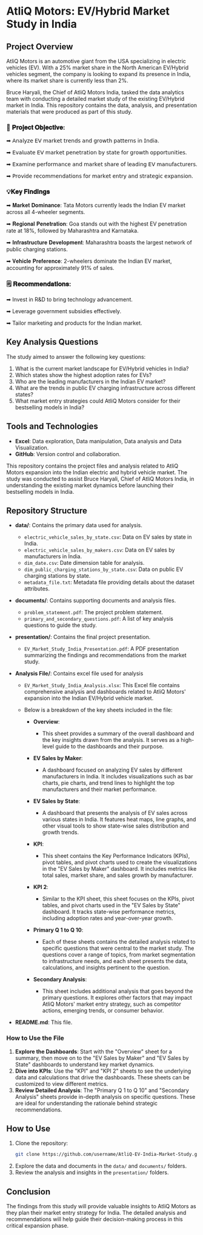 # AtliQ Motors: EV/Hybrid Market Study in India


## Project Overview

AtliQ Motors is an automotive giant from the USA specializing in electric vehicles (EV). With a 25% market share in the North American EV/Hybrid vehicles segment, the company is looking to expand its presence in India, where its market share is currently less than 2%.

Bruce Haryali, the Chief of AtliQ Motors India, tasked the data analytics team with conducting a detailed market study of the existing EV/Hybrid market in India. This repository contains the data, analysis, and presentation materials that were produced as part of this study.


### 🎯 𝐏𝐫𝐨𝐣𝐞𝐜𝐭 𝐎𝐛𝐣𝐞𝐜𝐭𝐢𝐯𝐞:

➡ 𝖠𝗇𝖺𝗅𝗒𝗓𝖾 𝖤𝖵 𝗆𝖺𝗋𝗄𝖾𝗍 𝗍𝗋𝖾𝗇𝖽𝗌 𝖺𝗇𝖽 𝗀𝗋𝗈𝗐𝗍𝗁 𝗉𝖺𝗍𝗍𝖾𝗋𝗇𝗌 𝗂𝗇 𝖨𝗇𝖽𝗂𝖺.

➡ 𝖤𝗏𝖺𝗅𝗎𝖺𝗍𝖾 𝖤𝖵 𝗆𝖺𝗋𝗄𝖾𝗍 𝗉𝖾𝗇𝖾𝗍𝗋𝖺𝗍𝗂𝗈𝗇 𝖻𝗒 𝗌𝗍𝖺𝗍𝖾 𝖿𝗈𝗋 𝗀𝗋𝗈𝗐𝗍𝗁 𝗈𝗉𝗉𝗈𝗋𝗍𝗎𝗇𝗂𝗍𝗂𝖾𝗌.

➡ 𝖤𝗑𝖺𝗆𝗂𝗇𝖾 𝗉𝖾𝗋𝖿𝗈𝗋𝗆𝖺𝗇𝖼𝖾 𝖺𝗇𝖽 𝗆𝖺𝗋𝗄𝖾𝗍 𝗌𝗁𝖺𝗋𝖾 𝗈𝖿 𝗅𝖾𝖺𝖽𝗂𝗇𝗀 𝖤𝖵 𝗆𝖺𝗇𝗎𝖿𝖺𝖼𝗍𝗎𝗋𝖾𝗋𝗌.

➡ 𝖯𝗋𝗈𝗏𝗂𝖽𝖾 𝗋𝖾𝖼𝗈𝗆𝗆𝖾𝗇𝖽𝖺𝗍𝗂𝗈𝗇𝗌 𝖿𝗈𝗋 𝗆𝖺𝗋𝗄𝖾𝗍 𝖾𝗇𝗍𝗋𝗒 𝖺𝗇𝖽 𝗌𝗍𝗋𝖺𝗍𝖾𝗀𝗂𝖼 𝖾𝗑𝗉𝖺𝗇𝗌𝗂𝗈𝗇.



### 💡𝐊𝐞𝐲 𝐅𝐢𝐧𝐝𝐢𝐧𝐠𝐬

➡ 𝐌𝐚𝐫𝐤𝐞𝐭 𝐃𝐨𝐦𝐢𝐧𝐚𝐧𝐜𝐞: Tata Motors currently leads the Indian EV market across all 4-wheeler segments.

➡ 𝐑𝐞𝐠𝐢𝐨𝐧𝐚𝐥 𝐏𝐞𝐧𝐞𝐭𝐫𝐚𝐭𝐢𝐨𝐧: Goa stands out with the highest EV penetration rate at 18%, followed by Maharashtra and Karnataka.

➡ 𝐈𝐧𝐟𝐫𝐚𝐬𝐭𝐫𝐮𝐜𝐭𝐮𝐫𝐞 𝐃𝐞𝐯𝐞𝐥𝐨𝐩𝐦𝐞𝐧𝐭: Maharashtra boasts the largest network of public charging stations.

➡ 𝐕𝐞𝐡𝐢𝐜𝐥𝐞 𝐏𝐫𝐞𝐟𝐞𝐫𝐞𝐧𝐜𝐞: 2-wheelers dominate the Indian EV market, accounting for approximately 91% of sales.

  

### 🗒 𝐑𝐞𝐜𝐨𝐦𝐦𝐞𝐧𝐝𝐚𝐭𝐢𝐨𝐧𝐬:

➡ Invest in R&D to bring technology advancement.

➡ Leverage government subsidies effectively.

➡ Tailor marketing and products for the Indian market.

## Key Analysis Questions

The study aimed to answer the following key questions:

1. What is the current market landscape for EV/Hybrid vehicles in India?
2. Which states show the highest adoption rates for EVs?
3. Who are the leading manufacturers in the Indian EV market?
4. What are the trends in public EV charging infrastructure across different states?
5. What market entry strategies could AtliQ Motors consider for their bestselling models in India?

## Tools and Technologies

- **Excel**: Data exploration, Data manipulation, Data analysis and Data Visualization.
- **GitHub**: Version control and collaboration.

This repository contains the project files and analysis related to AtliQ Motors expansion into the Indian electric and hybrid vehicle market. The study was conducted to assist Bruce Haryali, Chief of AtliQ Motors India, in understanding the existing market dynamics before launching their bestselling models in India.

## Repository Structure

- **data/**: Contains the primary data used for analysis.
  - `electric_vehicle_sales_by_state.csv`: Data on EV sales by state in India.
  - `electric_vehicle_sales_by_makers.csv`: Data on EV sales by manufacturers in India.
  - `dim_date.csv`: Date dimension table for analysis.
  - `dim_public_charging_stations_by_state.csv`: Data on public EV charging stations by state.
  - `metadata_file.txt`: Metadata file providing details about the dataset attributes.

- **documents/**: Contains supporting documents and analysis files.
  - `problem_statement.pdf`: The project problem statement.
  - `primary_and_secondary_questions.pdf`: A list of key analysis questions to guide the study.

- **presentation/**: Contains the final project presentation.
  - `EV_Market_Study_India_Presentation.pdf`: A PDF presentation summarizing the findings and recommendations from the market study.

- **Analysis File/**: Contains excel file used for analysis
  - `EV_Market_Study_India_Analysis.xlsx`: This Excel file contains comprehensive analysis and dashboards related to AtliQ Motors' expansion into the Indian EV/Hybrid vehicle market.
  - Below is a breakdown of the key sheets included in the file:

    - **Overview**: 
      - This sheet provides a summary of the overall dashboard and the key insights drawn from the analysis. It serves as a high-level guide to the dashboards and their purpose.
    
    - **EV Sales by Maker**: 
      - A dashboard focused on analyzing EV sales by different manufacturers in India. It includes visualizations such as bar charts, pie charts, and trend lines to highlight the top manufacturers and their market performance.
    
    - **EV Sales by State**: 
      - A dashboard that presents the analysis of EV sales across various states in India. It features heat maps, line graphs, and other visual tools to show state-wise sales distribution and growth trends.
    
    - **KPI**: 
      - This sheet contains the Key Performance Indicators (KPIs), pivot tables, and pivot charts used to create the visualizations in the "EV Sales by Maker" dashboard. It includes metrics like total sales, market share, and sales growth by manufacturer.
    
    - **KPI 2**: 
      - Similar to the KPI sheet, this sheet focuses on the KPIs, pivot tables, and pivot charts used in the "EV Sales by State" dashboard. It tracks state-wise performance metrics, including adoption rates and year-over-year growth.
    
    - **Primary Q 1 to Q 10**: 
      - Each of these sheets contains the detailed analysis related to specific questions that were central to the market study. The questions cover a range of topics, from market segmentation to infrastructure needs, and each sheet presents the data, calculations, and insights pertinent to the question.
    
    - **Secondary Analysis**: 
      - This sheet includes additional analysis that goes beyond the primary questions. It explores other factors that may impact AtliQ Motors' market entry strategy, such as competitor actions, emerging trends, or consumer behavior.

- **README.md**: This file.

### How to Use the File

1. **Explore the Dashboards**: Start with the "Overview" sheet for a summary, then move on to the "EV Sales by Maker" and "EV Sales by State" dashboards to understand key market dynamics.
2. **Dive into KPIs**: Use the "KPI" and "KPI 2" sheets to see the underlying data and calculations that drive the dashboards. These sheets can be customized to view different metrics.
3. **Review Detailed Analysis**: The "Primary Q 1 to Q 10" and "Secondary Analysis" sheets provide in-depth analysis on specific questions. These are ideal for understanding the rationale behind strategic recommendations.



## How to Use

1. Clone the repository:
    ```bash
    git clone https://github.com/username/AtliQ-EV-India-Market-Study.git
    ```
2. Explore the data and documents in the `data/` and `documents/` folders.
3. Review the analysis and insights in the `presentation/` folders.

## Conclusion

The findings from this study will provide valuable insights to AtliQ Motors as they plan their market entry strategy for India. The detailed analysis and recommendations will help guide their decision-making process in this critical expansion phase.
